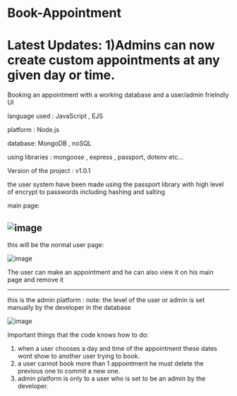 # Book-Appointment

<h1>Latest Updates: 1)Admins can now create custom appointments at any given day or time.</h1>

Booking an appointment with a working database and a user/admin frielndly UI

language used : JavaScript , EJS

platform : Node.js

database: MongoDB , noSQL

using libraries : mongoose , express , passport, dotenv etc...

Version of the project : v1.0.1

the user system have been made using the passport library with high level of encrypt to passwords including hashing and salting

main page:

![image](https://user-images.githubusercontent.com/100792995/172582626-292bd8a9-ad5f-40c2-9772-9d284da36f75.png)
---------------------

this will be the normal user page:

![image](https://user-images.githubusercontent.com/100792995/172582941-f5af89c9-6954-4c4f-bd64-b919924794a3.png)

The user can make an appointment and he can also view it on his main page and remove it

---------------------

this is the admin platform :
note: the level of the user or admin is set manually by the developer in the database

![image](https://user-images.githubusercontent.com/100792995/172583556-3a53d1b3-bb68-42cf-ab66-3415a1e7f112.png)

Important things that the code knows how to do: 
1. when a user chooses a day and time of the appointment these dates wont show to another user trying to book.
2. a user cannot book more than 1 appointment he must delete the previous one to commit a new one.
3. admin platform is only to a user who is set to be an admin by the developer.

